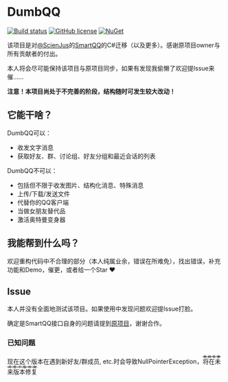 # DumbQQ

[![Build status]( 	https://img.shields.io/appveyor/ci/TJYSunset/DumbQQ.svg?style=flat)](https://ci.appveyor.com/project/TJYSunset/DumbQQ)
[![GitHub license](https://img.shields.io/badge/license-MIT-blue.svg?style=flat)](https://raw.githubusercontent.com/TJYSunset/DumbQQ/master/LICENSE)
[![NuGet]( 	https://img.shields.io/nuget/v/Sunsetware.DumbQQ.svg)](https://www.nuget.org/packages/Sunsetware.DumbQQ/)

该项目是对[@ScienJus](https://github.com/scienjus/)的[SmartQQ](https://github.com/scienjus/smartqq)的C#迁移（以及更多）。感谢原项目owner与所有贡献者的付出。

本人将会尽可能保持该项目与原项目同步，如果有发现我偷懒了欢迎提Issue来催……

**注意！本项目尚处于不完善的阶段，结构随时可发生较大改动！**

## 它能干啥？

DumbQQ可以：

+ 收发文字消息
+ 获取好友、群、讨论组、好友分组和最近会话的列表

DumbQQ不可以：

+ 包括但不限于收发图片、结构化消息、特殊消息
+ 上传/下载/发送文件
+ 代替你的QQ客户端
+ 当做女朋友替代品
+ 激活奥特曼变身器

## 我能帮到什么吗？

欢迎重构代码中不合理的部分（本人纯属业余，错误在所难免），找出错误，补充功能和Demo，催更，或者给一个Star ❤

## Issue

本人并没有全面地测试该项目。如果使用中发现问题欢迎提Issue打脸。

确定是SmartQQ接口自身的问题请提到[原项目](https://github.com/scienjus/smartqq)，谢谢合作。

### 已知问题

现在这个版本在遇到新好友/群成员, etc.时会导致NullPointerException，<ruby>将在未来版本修复<rp>（</rp><rt>~~我就是懒得修不服咬我~~</rt><rp>）</rp></ruby>
